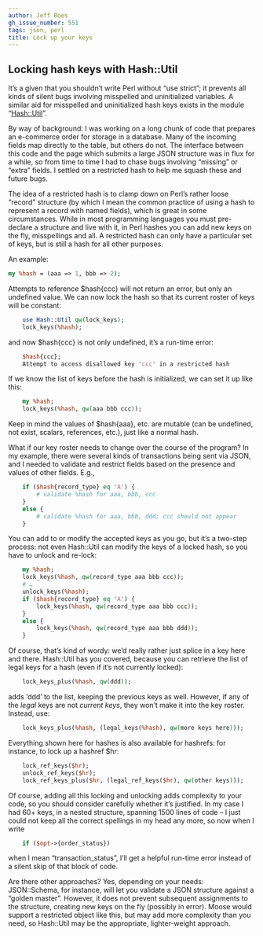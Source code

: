 ```yaml
---
author: Jeff Boes
gh_issue_number: 551
tags: json, perl
title: Lock up your keys
---
```




## Locking hash keys with Hash::Util

It’s a given that you shouldn’t write Perl without “use strict”; it prevents all kinds of silent bugs involving misspelled and uninitialized variables. A similar aid for misspelled and uninitialized hash keys exists in the module “[Hash::Util](http://search.cpan.org/perldoc?Hash::Util)”.

By way of background: I was working on a long chunk of code that prepares an e-commerce order for storage in a database. Many of the incoming fields map directly to the table, but others do not. The interface between this code and the page which submits a large JSON structure was in flux for a while, so from time to time I had to chase bugs involving “missing” or “extra” fields. I settled on a restricted hash to help me squash these and future bugs.

The idea of a restricted hash is to clamp down on Perl’s rather loose “record” structure (by which I mean the common practice of using a hash to represent a record with named fields), which is great in some circumstances. While in most programming languages you must pre-declare a structure and live with it, in Perl hashes you can add new keys on the fly, misspellings and all. A restricted hash can only have a particular set of keys, but is still a hash for all other purposes.

An example:

```perl
my %hash = (aaa => 1, bbb => 2);
```

Attempts to reference $hash{ccc} will not return an error, but only an undefined value. We can now lock the hash so that its current roster of keys will be constant:

```perl
    use Hash::Util qw(lock_keys);
    lock_keys(%hash);
```

and now $hash{ccc} is not only undefined, it’s a run-time error:

```perl
    $hash{ccc};
    Attempt to access disallowed key 'ccc' in a restricted hash
```

If we know the list of keys before the hash is initialized, we can set it up like this:

```perl
    my %hash;
    lock_keys(%hash, qw(aaa bbb ccc));
```

Keep in mind the values of $hash{aaa}, etc. are mutable (can be undefined, not exist, scalars, references, etc.), just like a normal hash.

What if our key roster needs to change over the course of the program? In my example, there were several kinds of transactions being sent via JSON, and I needed to validate and restrict fields based on the presence and values of other fields. E.g.,

```perl
    if ($hash{record_type} eq 'A') {
        # validate %hash for aaa, bbb, ccc
    }
    else {
        # validate %hash for aaa, bbb, ddd; ccc should not appear
    }
```

You can add to or modify the accepted keys as you go, but it’s a two-step process: not even Hash::Util can modify the keys of a locked hash, so you have to unlock and re-lock:

```perl
    my %hash;
    lock_keys(%hash, qw(record_type aaa bbb ccc));
    # …
    unlock_keys(%hash);
    if ($hash{record_type} eq 'A') {
        lock_keys(%hash, qw(record_type aaa bbb ccc));
    }
    else {
        lock_keys(%hash, qw(record_type aaa bbb ddd));
    }
```

Of course, that’s kind of wordy: we’d really rather just splice in a key here and there. Hash::Util has you covered, because you can retrieve the list of legal keys for a hash (even if it’s not currently locked):

```perl
    lock_keys_plus(%hash, qw(ddd));
```

adds ‘ddd’ to the list, keeping the previous keys as well. However, if any of the *legal* keys are not *current keys*, they won’t make it into the key roster. Instead, use:

```perl
    lock_keys_plus(%hash, (legal_keys(%hash), qw(more keys here)));
```

Everything shown here for hashes is also available for hashrefs: for instance, to lock up a hashref $hr:

```perl
    lock_ref_keys($hr);
    unlock_ref_keys($hr);
    lock_ref_keys_plus($hr, (legal_ref_keys($hr), qw(other keys)));
```

Of course, adding all this locking and unlocking adds complexity to your code, so you should consider carefully whether it’s justified. In my case I had 60+ keys, in a nested structure, spanning 1500 lines of code – I just could not keep all the correct spellings in my head any more, so now when I write

```perl
    if ($opt->{order_status})
```

when I mean “transaction_status”, I’ll get a helpful run-time error instead of a silent skip of that block of code.

Are there other approaches? Yes, depending on your needs: JSON::Schema, for instance, will let you validate a JSON structure against a “golden master”. However, it does not prevent subsequent assignments to the structure, creating new keys on the fly (possibly in error). Moose would support a restricted object like this, but may add more complexity than you need, so Hash::Util may be the appropriate, lighter-weight approach.



